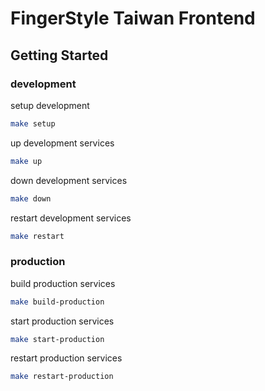 # FingerStyle Taiwan Frontend

## Getting Started

### development
setup development
```sh
make setup
```

up development services
```sh
make up
```

down development services
```sh
make down
```

restart development services
```sh
make restart
```

### production
build production services
```sh
make build-production
```

start production services
```sh
make start-production
```

restart production services
```sh
make restart-production
```